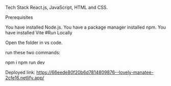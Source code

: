 Tech Stack React.js, JavaScript, HTML and CSS.

Prerequisites

You have installed Node.js.
You have a package manager installed npm.
You have installed Vite
#Run Locally

Open the folder in vs code.

run these two commands:

npm i 
npm run dev

Deployed link: https://66eede80f20b6d7814809876--lovely-manatee-2cfe16.netlify.app/